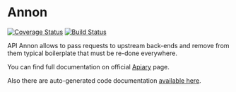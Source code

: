 # Annon

[![Coverage Status](https://coveralls.io/repos/github/Nebo15/os.gateway/badge.svg?branch=master&t=y562b4)](https://coveralls.io/github/Nebo15/os.gateway?branch=master) [![Build Status](https://travis-ci.com/Nebo15/os.gateway.svg?token=zWpL5QGwyvH4Pcxi8Vav&branch=master)](https://travis-ci.com/Nebo15/os.gateway)

API Annon allows to pass requests to upstream back-ends and remove from them typical boilerplate that must be re-done everywhere.

You can find full documentation on official [Apiary](http://docs.annon.apiary.io/) page.

Also there are auto-generated code documentation [available here](https://nebo15.github.io/os.gateway/api-reference.html#content).
